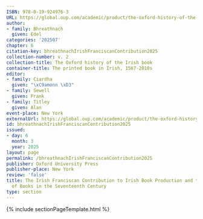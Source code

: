 ```yaml
---
ISBN: 978-0-19-924976-3
URL: https://global.oup.com/academic/product/the-oxford-history-of-the-irish-book-volume-ii-9780199249763?cc=ge&lang=3n#
author:
- family: Bhreathnach
  given: Edel
categories: '202507'
chapter: 6
citation-key: bhreathnachIrishFranciscanContribution2025
collection-number: v. 2
collection-title: The Oxford history of the Irish book
container-title: The printed book in Irish, 1567-2010s
editor:
- family: Ciardha
  given: "\xC9amonn \xD3"
- family: Sewell
  given: Frank
- family: Titley
  given: Alan
event-place: New York
externalUrl: https://global.oup.com/academic/product/the-oxford-history-of-the-irish-book-volume-ii-9780199249763?cc=ge&lang=3n#
id: bhreathnachIrishFranciscanContribution2025
issued:
- day: 6
  month: 3
  year: 2025
layout: page
permalink: /bhreathnachIrishFranciscanContribution2025
publisher: Oxford University Press
publisher-place: New York
review: 'false'
title: The Irish Franciscan Contribution to Irish Book Production and the Culture
  of Books in the Seventeenth Century
type: section
---
```

{% include sectionPageTemplate.html %}